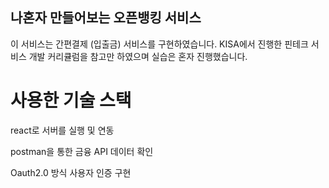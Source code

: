 ## 나혼자 만들어보는 오픈뱅킹 서비스

이 서비스는 간편결제 (입출금) 서비스를 구현하였습니다. KISA에서 진행한 핀테크 서비스 개발 커리큘럼을 참고만 하였으며 실습은 혼자 진행했습니다.

# 사용한 기술 스택
react로 서버를 실행 및 연동

postman을 통한 금융 API 데이터 확인

Oauth2.0 방식 사용자 인증 구현
